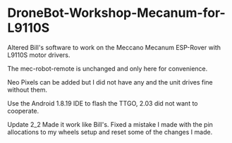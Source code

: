 # DroneBot-Workshop-Mecanum-for-L9110S
Altered Bill's software to work on the Meccano Mecanum ESP-Rover with L9110S motor drivers.

The mec-robot-remote is unchanged and only here for convenience.

Neo Pixels can be added but I did not have any and the unit drives fine without them.

Use the Android 1.8.19 IDE to flash the TTGO, 2.03 did not want to cooperate.

Update 2_2 Made it work like Bill's.  Fixed a mistake I made with the pin allocations to my wheels setup and reset some of the changes I made.
